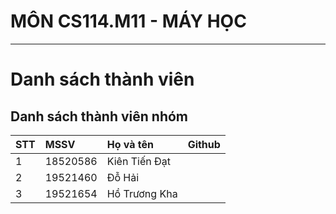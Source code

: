 # MÔN CS114.M11 - MÁY HỌC
************************

# Danh sách thành viên
## **Danh sách thành viên nhóm**
<!-- ### Thông tin liên hệ -->
| STT | MSSV | Họ và tên | Github |
|:--- | :-------|:----------|:------------|
|1|18520586|Kiên Tiến Đạt|[<img alt="" src="https://img.shields.io/badge/github-%23121011.svg?style=for-the-badge&logo=github&logoColor=white"/>][0]|
|2|19521460|Đỗ Hải| [<img alt="" src="https://img.shields.io/badge/github-%23121011.svg?style=for-the-badge&logo=github&logoColor=white"/>][1]|
|3|19521654|Hồ Trương Kha|[<img alt="" src="https://img.shields.io/badge/github-%23121011.svg?style=for-the-badge&logo=github&logoColor=white"/>][2]|

[0]:https://github.com/Neitad
[1]:https://github.com/dohaizxc
[2]:https://github.com/
